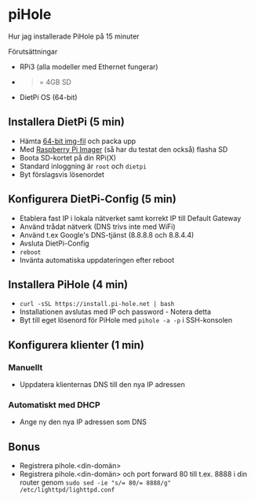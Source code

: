 # piHole

Hur jag installerade PiHole på 15 minuter

Förutsättningar
* RPi3 (alla modeller med Ethernet fungerar)
* >= 4GB SD
* DietPi OS (64-bit)

## Installera DietPi (5 min)

* Hämta <a target="_blank" href="https://dietpi.com/">64-bit img-fil</a> och packa upp  
* Med <a target="_blank" href="https://www.raspberrypi.org/software/">Raspberry Pi Imager</a> (så har du testat den också) flasha SD
* Boota SD-kortet på din RPi(X)
* Standard inloggning är ```root``` och ```dietpi```
* Byt förslagsvis lösenordet

## Konfigurera DietPi-Config (5 min)

* Etablera fast IP i lokala nätverket samt korrekt IP till Default Gateway
* Använd trådat nätverk (DNS trivs inte med WiFi)
* Använd t.ex Google's DNS-tjänst (8.8.8.8 och 8.8.4.4) 
* Avsluta DietPi-Config
* ```reboot```
* Invänta automatiska uppdateringen efter reboot

## Installera PiHole (4 min)

* ```curl -sSL https://install.pi-hole.net | bash```
* Installationen avslutas med IP och password - Notera detta
* Byt till eget lösenord för PiHole med ```pihole -a -p``` i SSH-konsolen

## Konfigurera klienter (1 min)

### Manuellt

* Uppdatera klienternas DNS till den nya IP adressen

### Automatiskt med DHCP

* Ange ny den nya IP adressen som DNS

## Bonus

* Registrera pihole.<din-domän>
* Registrera pihole.<din-domän> och port forward 80 till t.ex. 8888 i din router genom ```sudo sed -ie "s/= 80/= 8888/g" /etc/lighttpd/lighttpd.conf```
